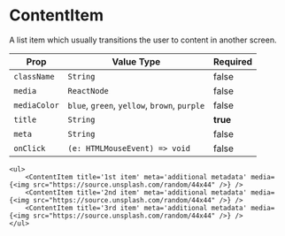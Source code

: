 # ContentItem
A list item which usually transitions the user to content in another screen.

| Prop |  Value Type | Required |
| --- | --- | --- |
| `className` | `String` | false | 
| `media` | `ReactNode` | false | 
| `mediaColor` | `blue`, `green`, `yellow`, `brown`, `purple` | false | 
| `title` | `String` | **true** | 
| `meta` | `String` | false | 
| `onClick` | `(e: HTMLMouseEvent) => void` | false | 

```
<ul>
    <ContentItem title='1st item' meta='additional metadata' media={<img src="https://source.unsplash.com/random/44x44" />} />
    <ContentItem title='2nd item' meta='additional metadata' media={<img src="https://source.unsplash.com/random/44x44" />} />
    <ContentItem title='3rd item' meta='additional metadata' media={<img src="https://source.unsplash.com/random/44x44" />} />
</ul>
```




